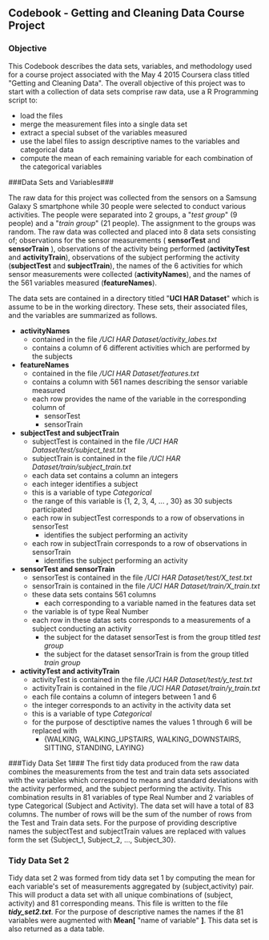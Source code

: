 ## Codebook - Getting and Cleaning Data Course Project ##


### Objective ###

This Codebook describes the data sets, variables, and methodology used for a course project associated with the May 4 2015 Coursera class titled "Getting and Cleaning Data". The overall objective of this project was to start with a collection of data sets comprise raw data, use a R Programming script to:

-	load the files
-	merge the measurement files into a single data set
-	extract a special subset of the variables measured
-	use the label files to assign descriptive names to the variables and categorical data
-	compute the mean of each remaining variable for each combination of the categorical variables

###Data Sets and Variables###

The raw data for this project was collected from the sensors on a Samsung Galaxy S smartphone while 30 people were selected to conduct various activities. The people were separated into 2 groups, a "*test group*" (9 people) and a "*train group*" (21 people). The assignment to the groups was random. The raw data was collected and placed into 8 data sets consisting of; observations for the sensor measurements ( **sensorTest** and **sensorTrain** ), observations of the activity being performed (**activityTest** and **activityTrain**), observations of the subject performing the activity (**subjectTest** and **subjectTrain**), the names of the 6 activities for which sensor measurements were collected (**activityNames**), and the names of the 561 variables measured (**featureNames**).

The data sets are contained in a directory titled "**UCI HAR Dataset**" which is assume to be in the working directory. These sets, their associated files, and the variables are summarized as follows.

- **activityNames**
	- contained in the file */UCI HAR Dataset/activity_labes.txt*
	- contains a column of 6 different activities which are performed by the subjects
- **featureNames**
	- contained in the file */UCI HAR Dataset/features.txt* 
	- contains a column with 561 names describing the sensor variable measured
	- each row provides the name of the variable in the corresponding column of
		- sensorTest
		- sensorTrain
- **subjectTest and subjectTrain**
	- subjectTest is contained in the file */UCI HAR Dataset/test/subject_test.txt*
	- subjectTrain is contained in the file */UCI HAR Dataset/train/subject_train.txt*
	- each data set contains a column an integers
	- each integer identifies a subject
	- this is a variable of type *Categorical*
	- the range of this variable is {1, 2, 3, 4, ... , 30} as 30 subjects participated
	- each row in subjectTest corresponds to a row of observations in sensorTest
		- identifies the subject performing an activity
	- each row in subjectTrain corresponds to a row of observations in sensorTrain
		- identifies the subject performing an activity 
- **sensorTest and sensorTrain**
	- sensorTest is contained in the file */UCI HAR Dataset/test/X_test.txt*
	- sensorTrain is contained in the file */UCI HAR Dataset/train/X_train.txt*
	- these data sets contains 561 columns
		- each corresponding to a variable named in the features data set
	- the variable is of type Real Number
	- each row in these datas sets corresponds to a measurements of a subject conducting an activity
		- the subject for the dataset sensorTest is from the group titled *test group*
		- the subject for the dataset sensorTrain is from the group titled *train group*
- **activityTest and activityTrain**
	- activityTest is contained in the file */UCI HAR Dataset/test/y_test.txt*
	- activityTrain is contained in the file */UCI HAR Dataset/train/y_train.txt*
	- each file contains a column of integers between 1 and 6
	- the integer corresponds to an activity in the activity data set
	- this is a variable of type *Categorical*
	- for the purpose of desctiptive names the values 1 through 6 will be replaced with
		- {WALKING, WALKING_UPSTAIRS, WALKING_DOWNSTAIRS, SITTING, STANDING, LAYING}


###Tidy Data Set 1###
The first tidy data produced from the raw data combines the measurements from the test and train data sets associated with the variables which correspond to means and standard deviations with the activity performed, and the subject performing the activity. This combination results in 81 variables of type Real Number and 2 variables of type Categorical (Subject and Activity). The data set will have a total of 83 columns. The number of rows will be the sum of the number of rows from the Test and Train data sets. For the purpose of providing descriptive names the subjectTest and subjectTrain values are replaced with values form the set {Subject_1, Subject_2, ..., Subject_30}.

### Tidy Data Set 2 ###
Tidy data set 2 was formed from tidy data set 1 by computing the mean for each variable's set of measurements aggregated by (subject,activity) pair. This will product a data set with all unique combinations of (subject, activity) and 81 corresponding means. This file is written to the file ***tidy_set2.txt***. For the purpose of descriptive names the names if the 81 variables were augmented with **Mean[** "name of variable" **]**. This data set is also returned as a data table.


